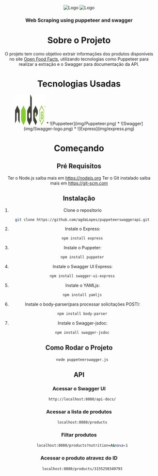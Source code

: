 <div align="center">
  <a>
    <img src="https://avatars.githubusercontent.com/u/28140896?s=200&v=4" alt="Logo" width="80" height="80">
    <img src="https://static.openfoodfacts.org/images/logos/off-logo-horizontal-light.svg" alt="Logo" width="200" height="80">
  </a>

  <h3 align="center">Web Scraping using puppeteer and swagger</h3>


# Sobre o Projeto

O projeto tem como objetivo extrair informações dos produtos disponíveis no site [Open Food Facts](https://world.openfoodfacts.org/), utilizando tecnologias como Puppeteer para realizar a extração e o Swagger para documentação da API.


# Tecnologias Usadas
<img src="img/node.png" alt="Node" width="100" height="100">
* ![Puppeteer](img/Puppeteer.png)
* ![Swagger](img/Swagger-logo.png)
* ![Express](img/express.png)

# Começando

## Pré Requisitos

Ter o Node.js saiba mais em https://nodejs.org
Ter o Git instalado saiba mais em https://git-scm.com

## Instalação

1. Clone o repositorio
```sh
   git clone https://github.com/agdaLopes/puppeteerswaggerapi.git
```

2. Instale o Express:
```sh
   npm install express
```

3. Instale o Puppeter:
```sh
   npm install puppeter
```

4. Instale o Swagger UI Express:
```sh
   npm install swagger-ui-express
```

5. Instale o YAMLjs:
```sh
   npm install yamljs
```

6. Instale o body-parser(para processar solicitações POST):
```sh
   npm install body-parser
```

7. Instale o Swagger-jsdoc:
```sh
   npm install swagger-jsdoc
```

## Como Rodar o Projeto

```sh
   node puppeteerswagger.js
```

## API

### Acessar o Swagger UI
```sh
   http://localhost:8080/api-docs/
```

### Acessar a lista de produtos
```sh
   localhost:8080/products
```

### Filtar produtos
```sh
   localhost:8080/products?nutrition=A&nova=1
```

### Acessar o produto atravez do ID
```sh
   localhost:8080/products/3155250349793
```